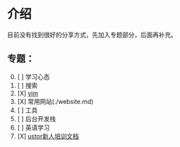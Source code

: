 # 介绍

目前没有找到很好的分享方式，先加入专题部分，后面再补充。

## 专题：

0. [ ] 学习心态
1. [ ] 搜索
2. [X] [vim](./vim.md)
3. [X] 常用网站(./website.md)
4. [ ] 工具
5. [ ] 后台开发栈
6. [ ] 英语学习
7. [X] [ustor新人培训文档](./rookie.md)
